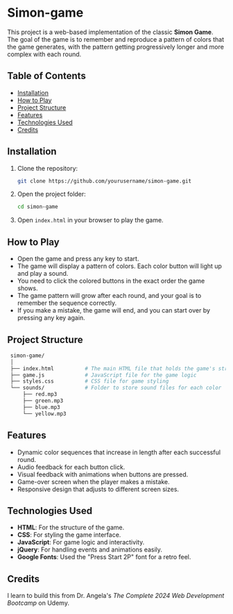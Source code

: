# Simon-game
This project is a web-based implementation of the classic **Simon Game**. The goal of the game is to remember and reproduce a pattern of colors that the game generates, with the pattern getting progressively longer and more complex with each round.

## Table of Contents
- [Installation](#installation)
- [How to Play](#how-to-play)
- [Project Structure](#project-structure)
- [Features](#features)
- [Technologies Used](#technologies-used)
- [Credits](#credits)

## Installation
1. Clone the repository:
   ```bash
   git clone https://github.com/yourusername/simon-game.git

2. Open the project folder:
    ```bash
    cd simon-game

3. Open `index.html` in your browser to play the game.

## How to Play
- Open the game and press any key to start.
- The game will display a pattern of colors. Each color button will light up and play a sound.
- You need to click the colored buttons in the exact order the game shows.
- The game pattern will grow after each round, and your goal is to remember the sequence correctly.
- If you make a mistake, the game will end, and you can start over by pressing any key again.

## Project Structure
   ```bash
    simon-game/
    │
    ├── index.html          # The main HTML file that holds the game's structure
    ├── game.js             # JavaScript file for the game logic
    ├── styles.css          # CSS file for game styling
    └── sounds/             # Folder to store sound files for each color
        ├── red.mp3
        ├── green.mp3
        ├── blue.mp3
        └── yellow.mp3
```

## Features
- Dynamic color sequences that increase in length after each successful round.
- Audio feedback for each button click.
- Visual feedback with animations when buttons are pressed.
- Game-over screen when the player makes a mistake.
- Responsive design that adjusts to different screen sizes.

## Technologies Used
- **HTML**: For the structure of the game.
- **CSS**: For styling the game interface.
- **JavaScript**: For game logic and interactivity.
- **jQuery**: For handling events and animations easily.
- **Google Fonts**: Used the "Press Start 2P" font for a retro feel.

## Credits
I learn to build this from Dr. Angela's _The Complete 2024 Web Development Bootcamp_ on Udemy.
